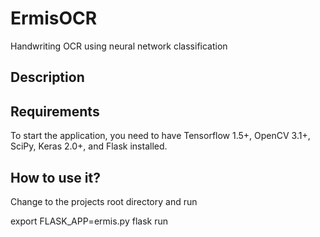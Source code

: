 # ErmisOCR
Handwriting OCR using neural network classification

## Description

## Requirements
To start the application, you need to have Tensorflow 1.5+, OpenCV 3.1+, SciPy, Keras 2.0+, and Flask installed.

## How to use it?
Change to the projects root directory and run

export FLASK_APP=ermis.py
flask run
